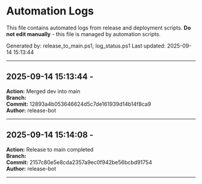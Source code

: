 # Automation Logs

This file contains automated logs from release and deployment scripts.
**Do not edit manually** - this file is managed by automation scripts.

Generated by: release_to_main.ps1, log_status.ps1
Last updated: 2025-09-14 15:13:44

---


## 2025-09-14 15:13:44 - 
**Action:** Merged dev into main  
**Branch:**   
**Commit:** 12893a4b053646624d5c7de161939d14b14f8ca9  
**Author:** release-bot  

---


## 2025-09-14 15:14:08 - 
**Action:** Release to main completed  
**Branch:**   
**Commit:** 2157c80e5e8cda2357a9ec0f942be56bcbd91754  
**Author:** release-bot  

---

